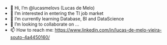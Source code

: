 - 👋 Hi, I’m @lucasmelovs (Lucas de Melo)
- 👀 I’m interested in entering the TI job market
- 🌱 I’m currently learning Database, BI and DataScience
- 💞️ I’m looking to collaborate on ...
- 📫 How to reach me: https://www.linkedin.com/in/lucas-de-melo-vieira-souto-4a4450160/


